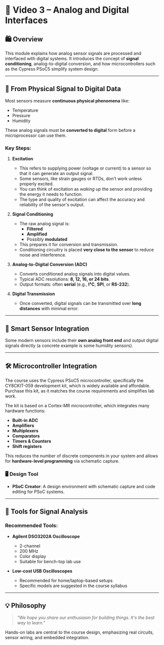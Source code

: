 # 🎻️ Video 3 – Analog and Digital Interfaces

## 🛍️ Overview

This module explains how analog sensor signals are processed and interfaced with digital systems. It introduces the concept of **signal conditioning**, analog-to-digital conversion, and how microcontrollers such as the Cypress PSoC5 simplify system design.

---

## 🔌 From Physical Signal to Digital Data

Most sensors measure **continuous physical phenomena** like:
- Temperature
- Pressure
- Humidity

These analog signals must be **converted to digital** form before a microprocessor can use them.

### Key Steps:

1. **Excitation**  
   - This refers to supplying power (voltage or current) to a sensor so that it can generate an output signal.
   - Some sensors, like strain gauges or RTDs, don't work unless properly excited.
   - You can think of excitation as *waking up* the sensor and providing the energy it needs to function.
   - The type and quality of excitation can affect the accuracy and reliability of the sensor's output.

2. **Signal Conditioning**  
   - The raw analog signal is:
     - **Filtered**
     - **Amplified**
     - Possibly **modulated**
   - This prepares it for conversion and transmission.
   - Conditioning circuitry is placed **very close to the sensor** to reduce noise and interference.

3. **Analog-to-Digital Conversion (ADC)**  
   - Converts conditioned analog signals into digital values.
   - Typical ADC resolutions: **8, 12, 16, or 24 bits**.
   - Output formats: often **serial** (e.g., **I²C**, **SPI**, or **RS-232**).

4. **Digital Transmission**  
   - Once converted, digital signals can be transmitted over **long distances** with minimal error.

---

## 🧠 Smart Sensor Integration

Some modern sensors include their **own analog front end** and output digital signals directly (a concrete example is some humidity sensors).

---

## 🛠️ Microcontroller Integration

The course uses the Cypress PSoC5 microcontroller, specifically the CY8CKIT-059 development kit, which is widely available and affordable. Purchase this kit, as it matches the course requirements and simplifies lab work.

The kit is based on a Cortex-MR microcontroller, which integrates many hardware functions:

- **Built-in ADC**
- **Amplifiers**
- **Multiplexers**
- **Comparators**
- **Timers & Counters**
- **Shift registers**

This reduces the number of discrete components in your system and allows for **hardware-level programming** via schematic capture.

### 🖥️ Design Tool
- **PSoC Creator**: A design environment with schematic capture and code editing for PSoC systems.

---

## 📿 Tools for Signal Analysis

### Recommended Tools:
- **Agilent DSO3202A Oscilloscope**
  - 2-channel
  - 200 MHz
  - Color display
  - Suitable for bench-top lab use

- **Low-cost USB Oscilloscopes**
  - Recommended for home/laptop-based setups
  - Specific models are suggested in the course syllabus

---

## 💡 Philosophy

> *"We hope you share our enthusiasm for building things. It's the best way to learn."*

Hands-on labs are central to the course design, emphasizing real circuits, sensor wiring, and embedded integration.

